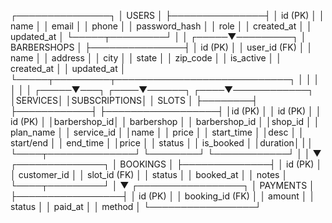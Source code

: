 ┌───────────────┐
│     USERS     │
├───────────────┤
│ id (PK)       │
│ name          │
│ email         │
│ phone         │
│ password_hash │
│ role          │
│ created_at    │
│ updated_at    │
└─────┬─────────┘
      │
      │
┌─────▼─────────┐
│ BARBERSHOPS   │
├───────────────┤
│ id (PK)       │
│ user_id (FK)  │
│ name          │
│ address       │
│ city          │
│ state         │
│ zip_code      │
│ is_active     │
│ created_at    │
│ updated_at    │
└─────┬─────────┬────────────────────────────┐
      │         │                            │
      │         │                            │
┌─────▼───┐     ┌────▼──────┐              ┌────▼────────────┐
│SERVICES│      │SUBSCRIPTIONS│            │      SLOTS      │
├────────┤      ├────────────┤             ├──────────────────┤
│id (PK) │      │ id (PK)    │             │ id (PK)          │
│barbershop_id│ │ barbershop │             │ barbershop_id    │
│shop_id │      │ plan_name  │             │ service_id       │
│name    │      │ price      │             │ start_time       │
│desc    │      │ start/end  │             │ end_time         │
│price   │      │ status     │             │ is_booked        │
│duration│      |            │             └────┬──────────────┘
└────────┘      └────────────┘                  │
                                                │
                                                ▼
                                    ┌──────────────┐
                                    │   BOOKINGS   │
                                    ├──────────────┤
                                    │ id (PK)      │
                                    │ customer_id  │
                                    │ slot_id (FK) │
                                    │ status       │
                                    │ booked_at    │
                                    │ notes        │
                                    └────┬─────────┘
                                         │
                                         ▼
                                ┌─────────────────┐
                                │    PAYMENTS     │
                                ├─────────────────┤
                                │ id (PK)         │
                                │ booking_id (FK) │
                                │ amount          │
                                │ status          │
                                │ paid_at         │
                                │ method          │
                                └─────────────────┘
